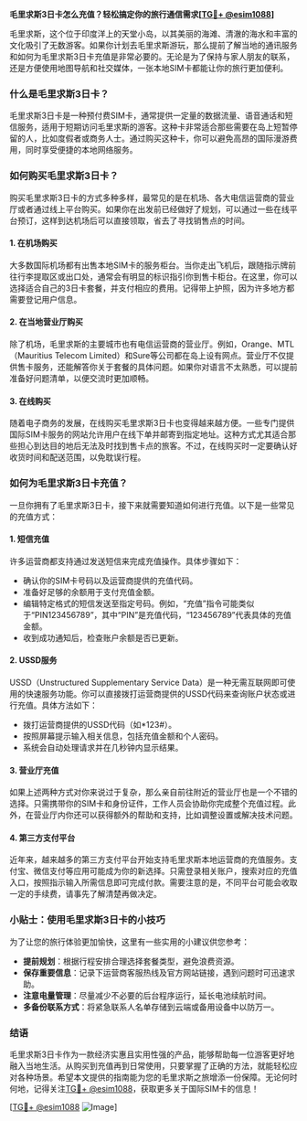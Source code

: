 **毛里求斯3日卡怎么充值？轻松搞定你的旅行通信需求[[TG💪+ @esim1088](https://t.me/s/esim1088)]**

毛里求斯，这个位于印度洋上的天堂小岛，以其美丽的海滩、清澈的海水和丰富的文化吸引了无数游客。如果你计划去毛里求斯游玩，那么提前了解当地的通讯服务和如何为毛里求斯3日卡充值是非常必要的。无论是为了保持与家人朋友的联系，还是方便使用地图导航和社交媒体，一张本地SIM卡都能让你的旅行更加便利。

### 什么是毛里求斯3日卡？

毛里求斯3日卡是一种预付费SIM卡，通常提供一定量的数据流量、语音通话和短信服务，适用于短期访问毛里求斯的游客。这种卡非常适合那些需要在岛上短暂停留的人，比如度假者或商务人士。通过购买这种卡，你可以避免高昂的国际漫游费用，同时享受便捷的本地网络服务。

### 如何购买毛里求斯3日卡？

购买毛里求斯3日卡的方式多种多样，最常见的是在机场、各大电信运营商的营业厅或者通过线上平台购买。如果你在出发前已经做好了规划，可以通过一些在线平台预订，这样到达机场后可以直接领取，省去了寻找销售点的时间。

#### 1. 在机场购买

大多数国际机场都有出售本地SIM卡的服务柜台。当你走出飞机后，跟随指示牌前往行李提取区或出口处，通常会有明显的标识指引你到售卡柜台。在这里，你可以选择适合自己的3日卡套餐，并支付相应的费用。记得带上护照，因为许多地方都需要登记用户信息。

#### 2. 在当地营业厅购买

除了机场，毛里求斯的主要城市也有电信运营商的营业厅。例如，Orange、MTL（Mauritius Telecom Limited）和Sure等公司都在岛上设有网点。营业厅不仅提供售卡服务，还能解答你关于套餐的具体问题。如果你对语言不太熟悉，可以提前准备好问题清单，以便交流时更加顺畅。

#### 3. 在线购买

随着电子商务的发展，在线购买毛里求斯3日卡也变得越来越方便。一些专门提供国际SIM卡服务的网站允许用户在线下单并邮寄到指定地址。这种方式尤其适合那些担心到达目的地后无法及时找到售卡点的旅客。不过，在线购买时一定要确认好收货时间和配送范围，以免耽误行程。

### 如何为毛里求斯3日卡充值？

一旦你拥有了毛里求斯3日卡，接下来就需要知道如何进行充值。以下是一些常见的充值方式：

#### 1. 短信充值

许多运营商都支持通过发送短信来完成充值操作。具体步骤如下：
- 确认你的SIM卡号码以及运营商提供的充值代码。
- 准备好足够的余额用于支付充值金额。
- 编辑特定格式的短信发送至指定号码。例如，“充值”指令可能类似于“PIN123456789”，其中“PIN”是充值代码，“123456789”代表具体的充值金额。
- 收到成功通知后，检查账户余额是否已更新。

#### 2. USSD服务

USSD（Unstructured Supplementary Service Data）是一种无需互联网即可使用的快速服务功能。你可以直接拨打运营商提供的USSD代码来查询账户状态或进行充值。具体方法如下：
- 拨打运营商提供的USSD代码（如*123#）。
- 按照屏幕提示输入相关信息，包括充值金额和个人密码。
- 系统会自动处理请求并在几秒钟内显示结果。

#### 3. 营业厅充值

如果上述两种方式对你来说过于复杂，那么亲自前往附近的营业厅也是一个不错的选择。只需携带你的SIM卡和身份证件，工作人员会协助你完成整个充值过程。此外，在营业厅内你还可以获得额外的帮助和支持，比如调整设置或解决技术问题。

#### 4. 第三方支付平台

近年来，越来越多的第三方支付平台开始支持毛里求斯本地运营商的充值服务。支付宝、微信支付等应用可能成为你的新选择。只需登录相关账户，搜索对应的充值入口，按照指示输入所需信息即可完成付款。需要注意的是，不同平台可能会收取一定的手续费，请事先了解清楚再做决定。

### 小贴士：使用毛里求斯3日卡的小技巧

为了让您的旅行体验更加愉快，这里有一些实用的小建议供您参考：

- **提前规划**：根据行程安排合理选择套餐类型，避免浪费资源。
- **保存重要信息**：记录下运营商客服热线及官方网站链接，遇到问题时可迅速求助。
- **注意电量管理**：尽量减少不必要的后台程序运行，延长电池续航时间。
- **多备份联系方式**：将紧急联系人名单存储到云端或备用设备中以防万一。

### 结语

毛里求斯3日卡作为一款经济实惠且实用性强的产品，能够帮助每一位游客更好地融入当地生活。从购买到充值再到日常使用，只要掌握了正确的方法，就能轻松应对各种场景。希望本文提供的指南能为您的毛里求斯之旅增添一份保障。无论何时何地，记得关注[TG💪+ @esim1088](https://t.me/s/esim1088)，获取更多关于国际SIM卡的信息！

[[TG💪+ @esim1088](https://t.me/s/esim1088) ![Image](https://i.postimg.cc/4NQfJmqS/Snipaste-2025-05-13-00-14-12.png)]